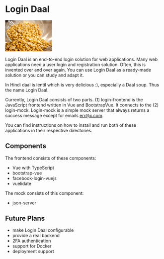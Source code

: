 # Login Daal

<img src="./daal-lentils.jpg" width="150px">

Login Daal is an end-to-end login solution for web applications.
Many web applications need a user login and registration solution.
Often, this is invented over and over again. You can use Login Daal
as a ready-made solution or you can study and adapt it.

In Hindi daal is lentil which is very delicious :), especially a Daal soup. Thus the name Login Daal.

Currently, Login Daal consists of two parts. (1) login-frontend is
the JavaScript frontend written in Vue and BootstrapVue. It connects
to the (2) login-mock. Login-mock is a simple mock server that
always returns a success message except for emails err@x.com.

You can find instructions on how to install and run both of these
applications in their respective directories.

## Components

The frontend consists of these components:

- Vue with TypeScript
- bootstrap-vue
- facebook-login-vuejs
- vuelidate

The mock consists of this component:

- json-server

## Future Plans

- make Login Daal configurable
- provide a real backend
- 2FA authentication
- support for Docker
- deployment support
